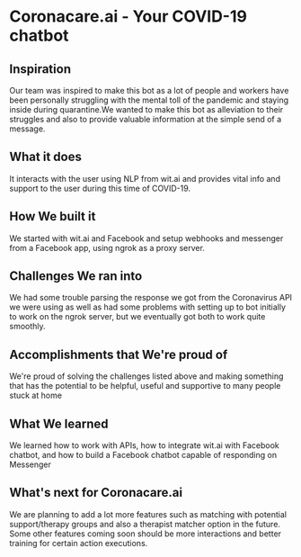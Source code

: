 # Coronacare.ai - Your COVID-19 chatbot

## Inspiration

Our team was inspired to make this bot as a lot of people and workers have been personally struggling with the mental toll of the pandemic and staying inside during quarantine.We wanted to make this bot as alleviation to their struggles and also to provide valuable information at the simple send of a message.

## What it does

It interacts with the user using NLP from wit.ai and provides vital info and support to the user during this time of COVID-19.

## How We built it

We started with wit.ai and Facebook and setup webhooks and messenger from a Facebook app, using ngrok as a proxy server. 

## Challenges We ran into

We had some trouble parsing the response we got from the Coronavirus API we were using as well as had some problems with setting up to bot initially to work on the ngrok server, but we eventually got both to work quite smoothly. 

## Accomplishments that We're proud of

We're proud of solving the challenges listed above and making something that has the potential to be helpful, useful and supportive to many people stuck at home

## What We learned

We learned how to work with APIs, how to integrate wit.ai with Facebook chatbot, and how to build a Facebook chatbot capable of responding on Messenger

## What's next for Coronacare.ai

We are planning to add a lot more features such as matching with potential support/therapy groups and also a therapist matcher option in the future. Some other features coming soon should be more interactions and better training for certain action executions.
